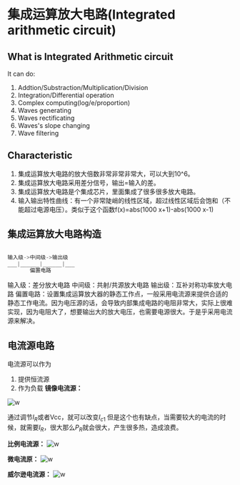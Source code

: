# 集成运算放大电路(Integrated arithmetic circuit)

## What is Integrated Arithmetic circuit

It can do: 
1. Addtion/Substraction/Multiplication/Division
1. Integration/Differential operation
1. Complex computing(log/e/proportion)
1. Waves generating
1. Waves rectificating
1. Waves's slope changing
1. Wave filtering

## Characteristic

1. 集成运算放大电路的放大倍数非常非常非常大，可以大到10^6。
1. 集成运算放大电路采用差分信号，输出=输入的差。
1. 集成运算放大电路是个集成芯片，里面集成了很多很多放大电路。
1. 输入输出特性曲线：有一个非常陡峭的线性区域，超过线性区域后会饱和（不能超过电源电压）。类似于这个函数f(x)=abs(1000 x+1)-abs(1000 x-1)

## 集成运算放大电路构造

```c

输入级->中间级->输出级
___|______|______|___  
       偏置电路
```

输入级：差分放大电路
中间级：共射/共源放大电路
输出级：互补对称功率放大电路
偏置电路：设置集成运算放大器的静态工作点，一般采用电流源来提供合适的静态工作电流。因为电压源的话，会导致内部集成电路的电阻非常大，实际上很难实现，因为电阻大了，想要输出大的放大电压，也需要电源很大。于是乎采用电流源来解决。

## 电流源电路

电流源可以作为
1. 提供恒流源
1. 作为负载
**镜像电流源：**

![w](./pages_hardware/analog/img/1.png)

通过调节$I_R$或者Vcc，就可以改变$I_{c1}$
但是这个也有缺点，当需要较大的电流的时候，就需要$I_R$，很大那么$P_R$就会很大，产生很多热，造成浪费。

**比例电流源：**
![w](./pages_hardware/analog/img/2.png)

**微电流原：**
![w](./pages_hardware/analog/img/3.png)

**威尔逊电流源：**
![w](./pages_hardware/analog/img/4.png)

